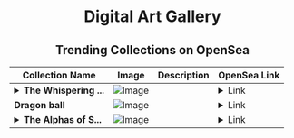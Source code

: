 <div align="center">

# Digital Art Gallery

## Trending Collections on OpenSea

| Collection Name                       | Image                                                                                     | Description                       | OpenSea Link                                                                                          |
|---------------------------------------|-------------------------------------------------------------------------------------------|-----------------------------------|--------------------------------------------------------------------------------------------------------|
| **<details><summary>The Whispering ...</summary>The Whispering Bones</details>** | ![Image](https://i.seadn.io/s/raw/files/c9d69674119f1c73d58207fd40f24de2.png?w=500&auto=format?w=200&auto=format) |  | <details><summary>Link</summary>[The Whispering Bones](https://opensea.io/collection/the-whispering-bones)</details> |
| **Dragon ball** | ![Image](https://i.seadn.io/s/raw/files/bb00e0a94217264860ec6383d1895fdc.webp?w=500&auto=format?w=200&auto=format) |  | <details><summary>Link</summary>[Dragon ball](https://opensea.io/collection/dragon-ball-84)</details> |
| **<details><summary>The Alphas of S...</summary>The Alphas of Soneium</details>** | ![Image](https://i.seadn.io/s/raw/files/6c1e255c813b43a86ac519a219653b87.png?w=500&auto=format?w=200&auto=format) |  | <details><summary>Link</summary>[The Alphas of Soneium](https://opensea.io/collection/the-alphas-of-soneium)</details> |

</div>